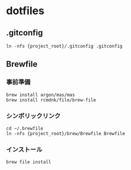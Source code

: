 # dotfiles

## .gitconfig

    ln -nfs {project_root}/.gitconfig .gitconfig



## Brewfile

### 事前準備

    brew install argon/mas/mas
    brew install rcmdnk/file/brew-file


### シンボリックリンク

    cd ~/.brewfile
    ln -nfs {project_root}/brew/Brewfile Brewfile


### インストール

    brew file install
